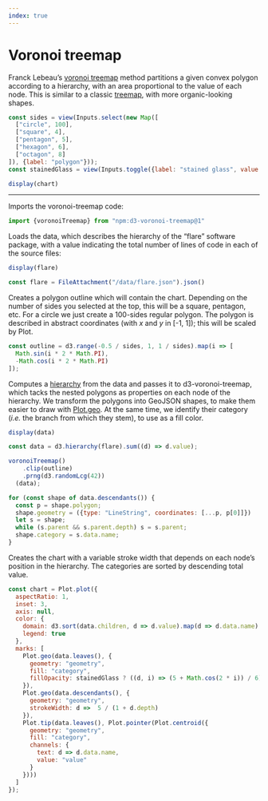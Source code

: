 ```yaml
---
index: true
---
```


# Voronoi treemap

Franck Lebeau’s [voronoi treemap](https://github.com/Kcnarf/d3-voronoi-treemap) method partitions a given convex polygon according to a hierarchy, with an area proportional to the value of each node. This is similar to a classic [treemap](/d3/treemap), with more organic-looking shapes.

```js
const sides = view(Inputs.select(new Map([
  ["circle", 100],
  ["square", 4],
  ["pentagon", 5],
  ["hexagon", 6],
  ["octagon", 8]
]), {label: "polygon"}));
const stainedGlass = view(Inputs.toggle({label: "stained glass", value: true}));
```

```js
display(chart)
```

---

Imports the voronoi-treemap code:

```js echo
import {voronoiTreemap} from "npm:d3-voronoi-treemap@1"
```

Loads the data, which describes the hierarchy of the “flare” software package,
with a value indicating the total number of lines of code in each of the source
files:

```js
display(flare)
```

```js echo
const flare = FileAttachment("/data/flare.json").json()
```

Creates a polygon outline which will contain the chart. Depending on the number
of sides you selected at the top, this will be a square, pentagon, etc. For a
circle we just create a 100-sides regular polygon. The polygon is described in
abstract coordinates (with _x_ and _y_ in [-1, 1]); this will be scaled by Plot.

```js echo
const outline = d3.range(-0.5 / sides, 1, 1 / sides).map(i => [
  Math.sin(i * 2 * Math.PI),
  -Math.cos(i * 2 * Math.PI)
]);
```

Computes a [hierarchy](https://d3js.org/d3-hierarchy) from the data and passes
it to d3-voronoi-treemap, which tacks the nested polygons as properties on each
node of the hierarchy. We transform the polygons into GeoJSON shapes, to make
them easier to draw with [Plot.geo](https://observablehq.com/plot/marks/geo). At
the same time, we identify their category (_i.e._ the branch from which they
stem), to use as a fill color.

```js
display(data)
```

```js echo
const data = d3.hierarchy(flare).sum((d) => d.value);

voronoiTreemap()
    .clip(outline)
    .prng(d3.randomLcg(42))
  (data);

for (const shape of data.descendants()) {
  const p = shape.polygon;
  shape.geometry = ({type: "LineString", coordinates: [...p, p[0]]})
  let s = shape;
  while (s.parent && s.parent.depth) s = s.parent;
  shape.category = s.data.name;
}
```

Creates the chart with a variable stroke width that depends on each node’s
position in the hierarchy. The categories are sorted by descending total value.

```js echo
const chart = Plot.plot({
  aspectRatio: 1,
  inset: 3,
  axis: null,
  color: {
    domain: d3.sort(data.children, d => d.value).map(d => d.data.name).reverse(),
    legend: true
  },
  marks: [
    Plot.geo(data.leaves(), {
      geometry: "geometry",
      fill: "category",
      fillOpacity: stainedGlass ? ((d, i) => (5 + Math.cos(2 * i)) / 6) : 0.8,
    }),
    Plot.geo(data.descendants(), {
      geometry: "geometry",
      strokeWidth: d =>  5 / (1 + d.depth)
    }),
    Plot.tip(data.leaves(), Plot.pointer(Plot.centroid({
      geometry: "geometry",
      fill: "category",
      channels: {
        text: d => d.data.name,
        value: "value"
      }
    })))
  ]
});
```
